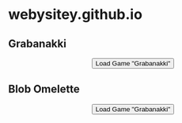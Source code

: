# webysitey.github.io

## Grabanakki
<center>
<script type="text/javascript" src="https://ajax.googleapis.com/ajax/libs/jquery/1.6.0/jquery.min.js"></script>
<script type="text/javascript">
$(function(){
    $('#button').click(function(){ 
        if(!$('#iframe').length) {
                $('#iframeHolder').html('<iframe frameborder="0" allowfullscreen="true" scrolling="no" src="https://v6p9d9t4.ssl.hwcdn.net/html/4768274/index.html" width="800" height="600" allowtransparency="true"></iframe>');
        }
    });   
});
</script>
 
<button id="button">Load Game "Grabanakki"</button>
<div id="iframeHolder"></div>
</center>

## Blob Omelette
<center>
<script type="text/javascript" src="https://ajax.googleapis.com/ajax/libs/jquery/1.6.0/jquery.min.js"></script>
<script type="text/javascript">
$(function(){
    $('#button').click(function(){ 
        if(!$('#iframe').length) {
                $('#iframeHolder').html('<iframe frameborder="0" allowfullscreen="true" scrolling="no" src="https://v6p9d9t4.ssl.hwcdn.net/html/6338297/js/index.html" width="640" height="640" allowtransparency="true"></iframe>');
        }
    });   
});
</script>
 
<button id="button">Load Game "Grabanakki"</button>
<div id="iframeHolder"></div>
</center>
